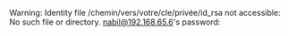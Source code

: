 Warning: Identity file /chemin/vers/votre/cle/privée/id_rsa not accessible: No such file or directory.
nabil@192.168.65.6's password: 

